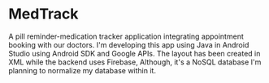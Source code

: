 # MedTrack

A pill reminder-medication tracker application integrating appointment booking with our doctors.
I'm developing this app using Java in Android Studio using Android SDK and Google APIs. The layout has been created in XML while the backend uses Firebase, Although, it's a NoSQL database I'm planning to normalize my database within it.
